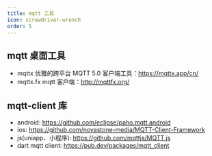 ```yaml
---
title: mqtt 工具
icon: screwdriver-wrench
order: 5
---
```


## mqtt 桌面工具
- mqttx 优雅的跨平台 MQTT 5.0 客户端工具：https://mqttx.app/cn/
- mqttx.fx mqtt 客户端：http://mqttfx.org/

## mqtt-client 库
- android: https://github.com/eclipse/paho.mqtt.android
- ios: https://github.com/novastone-media/MQTT-Client-Framework
- js(uniapp、小程序): https://github.com/mqttjs/MQTT.js
- dart mqtt client: https://pub.dev/packages/mqtt_client

